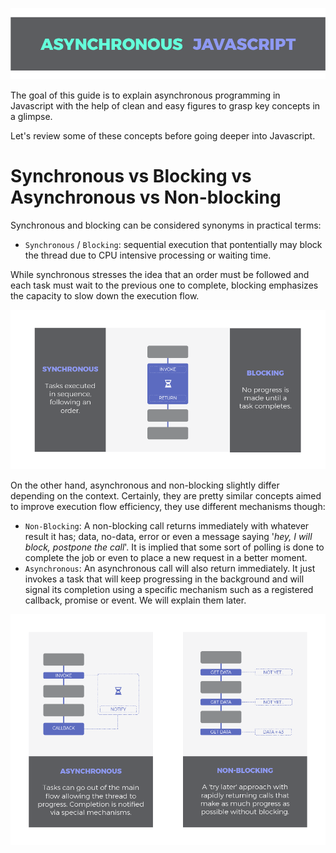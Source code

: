 ![Asynchronous Javascript Header](src/infographics/header.png)


The goal of this guide is to explain asynchronous programming in Javascript with the help of clean and easy figures to grasp key concepts in a glimpse. 

Let's review some of these concepts before going deeper into Javascript.

# Synchronous vs Blocking vs Asynchronous vs Non-blocking

Synchronous and blocking can be considered synonyms in practical terms: 
- `Synchronous` / `Blocking`: sequential execution that pontentially may block the thread due to CPU intensive processing or waiting time.

While synchronous stresses the idea that an order must be followed and each task must wait to the previous one to complete, blocking emphasizes the capacity to slow down the execution flow.

![Synchronous / Blocking](src/infographics/sync_blocking.png)

On the other hand, asynchronous and non-blocking slightly differ depending on the context. Certainly, they are pretty similar concepts aimed to improve execution flow efficiency, they use different mechanisms though:

- `Non-Blocking`: A non-blocking call returns immediately with whatever result it has; data, no-data, error or even a message saying '*hey, I will block, postpone the call*'. It is implied that some sort of polling is done to complete the job or even to place a new request in a better moment.
- `Asynchronous`: An asynchronous call will also return immediately. It just invokes a task that will keep progressing in the background and will signal its completion using a specific mechanism such as a registered callback, promise or event. We will explain them later.

![Asynchronous vs Non Blocking](src/infographics/async_vs_nonblocking.png)
